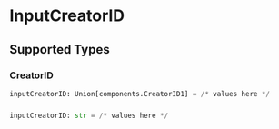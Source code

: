 # InputCreatorID


## Supported Types

### CreatorID

```python
inputCreatorID: Union[components.CreatorID1] = /* values here */
```

### 

```python
inputCreatorID: str = /* values here */
```

